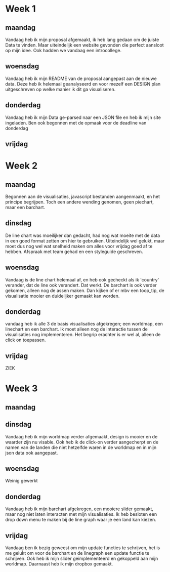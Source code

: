 # Week 1

## maandag
Vandaag heb ik mijn proposal afgemaakt, ik heb lang gedaan om de juiste Data te vinden. Maar uiteindelijk een website gevonden die perfect aansloot op mijn idee. Ook hadden we vandaag een introcollege.

## woensdag
Vandaag heb ik mijn README van de proposal aangepast aan de nieuwe data. Deze heb ik helemaal geanalyseerd en voor mezelf een DESIGN plan uitgeschreven op welke manier ik dit ga visualiseren.

## donderdag
Vandaag heb ik mijn Data ge-parsed naar een JSON file en heb ik mijn site ingeladen. Ben ook begonnen met de opmaak voor de deadline van donderdag

## vrijdag


# Week 2

## maandag
Begonnen aan de visualisaties, javascript bestanden aangenmaakt, en het principe begrijpen. Toch een andere wending genomen, geen piechart, maar een barchart.

## dinsdag
De line chart was moeilijker dan gedacht, had nog wat moeite met de data in een goed format zetten om hier te gebruiken. Uiteindelijk wel gelukt, maar moet dus nog wel wat snelheid maken om alles voor vrijdag goed af te hebben. Afspraak met team gehad en een styleguide geschreven.


## woensdag
Vandaag is de line chart helemaal af, en heb ook gecheckt als ik 'country' verander, dat de line ook verandert. Dat werkt. De barchart is ook verder gekomen, alleen nog de assen maken. Dan kijken of er mbv een toop_tip, de visualisatie mooier en duidelijker gemaakt kan worden.

## donderdag
vandaag heb ik alle 3 de basis visualisaties afgekregen; een worldmap, een linechart en een barchart. Ik moet alleen nog de interactie tussen de visualisaties nog implementeren. Het begrip erachter is er wel al, alleen de click on toepassen.  

## vrijdag
ZIEK

# Week 3

## maandag

## dinsdag
Vandaag heb ik mijn worldmap verder afgemaakt, design is mooier en de waarder zijn nu visable. Ook heb ik de click-on verder aangecherpt en de namen van de landen die niet hetzelfde waren in de worldmap en in mijn json data ook aangepast.

## woensdag
Weinig gewerkt

## donderdag
Vandaag heb ik mijn barchart afgekregen, een mooiere slider gemaakt, maar nog niet laten interacten met mijn visualisaties. Ik heb besloten een drop down menu te maken bij de line graph waar je een land kan kiezen.

## vrijdag
Vandaag ben ik bezig geweest om mijn update functies te schrijven, het is me gelukt om voor de barchart en de linegraph een update functie te schrijven. Ook heb ik mijn slider geimplementeerd en gekoppeld aan mijn worldmap. Daarnaast heb ik mijn dropbox gemaakt. 
